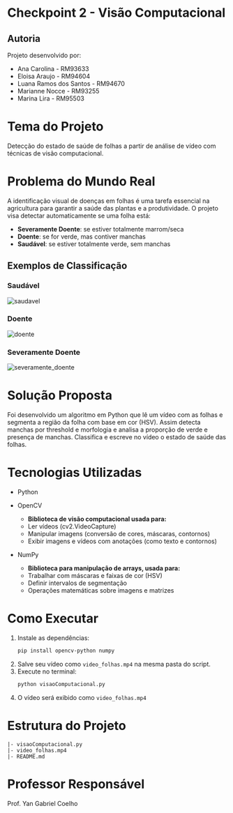 # Checkpoint 2 - Visão Computacional

## Autoria
Projeto desenvolvido por:
- Ana Carolina - RM93633
- Eloisa Araujo - RM94604
- Luana Ramos dos Santos - RM94670
- Marianne Nocce - RM93255
- Marina Lira - RM95503



# Tema do Projeto
Detecção do estado de saúde de folhas a partir de análise de vídeo com técnicas de visão computacional.

# Problema do Mundo Real
A identificação visual de doenças em folhas é uma tarefa essencial na agricultura para garantir a saúde das plantas e a produtividade. O projeto visa detectar automaticamente se uma folha está:

- **Severamente Doente**: se estiver totalmente marrom/seca
- **Doente**: se for verde, mas contiver manchas
- **Saudável**: se estiver totalmente verde, sem manchas

## Exemplos de Classificação

### Saudável

![saudavel](https://github.com/user-attachments/assets/a5f1d74c-0f3a-4ebd-998a-37207047f50c)


### Doente

![doente](https://github.com/user-attachments/assets/3672c05c-1795-4066-9dce-a05df7b8478c)


### Severamente Doente

![severamente_doente](https://github.com/user-attachments/assets/bfabab1a-549c-497a-9c70-2a9328f7b530)


# Solução Proposta
Foi desenvolvido um algoritmo em Python que lê um vídeo com as folhas e segmenta a região da folha com base em cor (HSV). Assim detecta manchas por threshold e morfologia e analisa a proporção de verde e presença de manchas. Classifica e escreve no vídeo o estado de saúde das folhas.

# Tecnologias Utilizadas
- Python
  
- OpenCV
  - **Biblioteca de visão computacional usada para:**
   - Ler vídeos (cv2.VideoCapture)
   - Manipular imagens (conversão de cores, máscaras, contornos)
   - Exibir imagens e vídeos com anotações (como texto e contornos)
     
- NumPy
  - **Biblioteca para manipulação de arrays, usada para:**
   - Trabalhar com máscaras e faixas de cor (HSV)
   - Definir intervalos de segmentação
   - Operações matemáticas sobre imagens e matrizes

# Como Executar
1. Instale as dependências:
   ```bash
   pip install opencv-python numpy
   ```
2. Salve seu vídeo como `video_folhas.mp4` na mesma pasta do script.
3. Execute no terminal:
   ```bash
   python visaoComputacional.py
   ```
4. O vídeo será exibido como `video_folhas.mp4`

# Estrutura do Projeto
```
|- visaoComputacional.py
|- video_folhas.mp4
|- README.md
```

# Professor Responsável
Prof. Yan Gabriel Coelho


